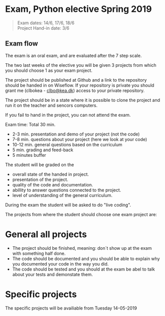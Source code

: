 # Exam, Python elective Spring 2019

> Exam dates: 14/6, 17/6, 18/6  
> Project Hand-in date: 3/6

## Exam flow
The exam is an oral exam, and are evaluated after the 7 step scale.

The two last weeks of the elective you will be given 3 projects from which you should choose 1 as your exam project.   

The project should be published at Github and a link to the repository should be handed in on Wiseflow. If your repository is private you should grant me (clbokea - clbo@kea.dk) access to your private repository.  

The project should be in a state where it is possible to clone the project and run it on the teacher and sencors computers. 

If you fail to hand in the project, you can not attend the exam. 

Exam time: Total 30 min.  
* 2-3 min. presentation and demo of your project (not the code)
* 7-8 min. questions about your project (here we look at your code)
* 10-12 min. general questions based on the curriculum  
* 5 min. grading and feed-back
* 5 minutes buffer

The student will be graded on the 
* overall state of the handed in project. 
* presentation of the project.
* quality of the code and documentation.  
* abillity to answer questions connected to the project.
* level of understanding of the general curriculum. 

During the exam the student will be asked to do "live coding".

The projects from where the student should choose one exam project are:

# General all projects
* The project should be finished, meaning: don´t show up at the exam with something half done.
* The code should be documented and you should be able to explain why you documented your code in the way you did. 
* The code should be tested and you should at the exam be abel to talk about your tests and demonstate them.

# Specific projects
The specific projects will be availiable from Tuesday 14-05-2019


